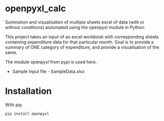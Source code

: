 # openpyxl_calc
Summation and vizualisation of multiple sheets excel of data (with or without conditions) aiutomated using the openpyxl module in Python.

This project takes an input of an excel workbook with corresponding sheets containing expenditure data for that particular month. Goal is to provide a summary of ONE category of expenditure, and provide a visualisation of the same.

The module openpyxl from pypi is used here.

* Sample Input file - SampleData.xlsx

# Installation
With pip

```pip install openpyxl```

